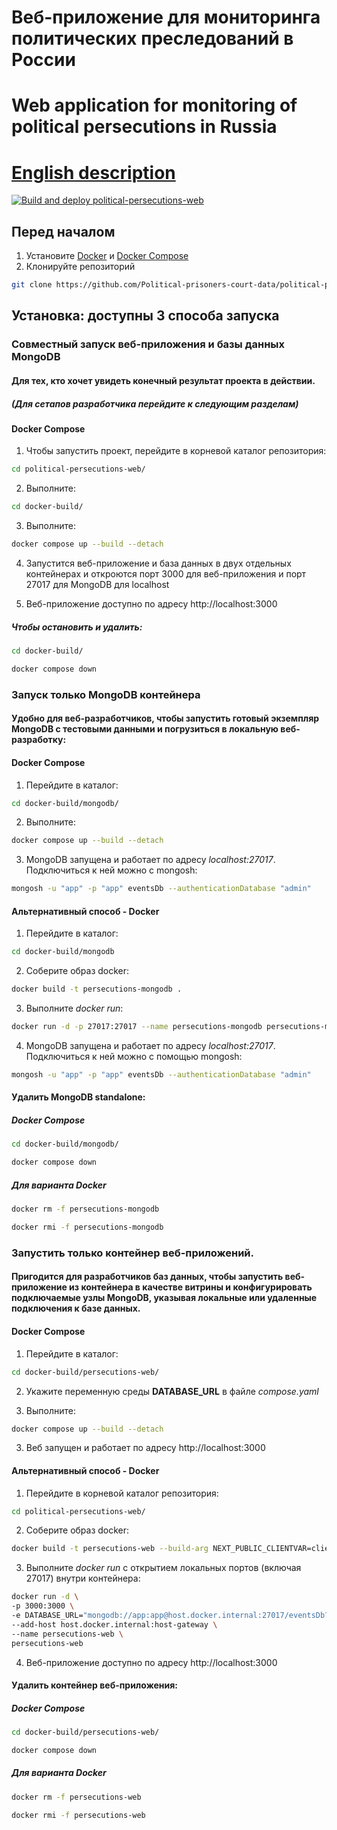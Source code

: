 # Веб-приложение для мониторинга политических преследований в России
# Web application for monitoring of political persecutions in Russia
# [English description](README-en.md)

[![Build and deploy political-persecutions-web](https://github.com/Political-prisoners-court-data/political-persecutions-web/actions/workflows/cicd.yml/badge.svg)](https://github.com/Political-prisoners-court-data/political-persecutions-web/actions/workflows/cicd.yml/badge.svg)

## Перед началом

1. Установите [Docker](https://docs.docker.com/get-docker/) и [Docker Compose](https://docs.docker.com/compose/install/)
2. Клонируйте репозиторий
```bash
git clone https://github.com/Political-prisoners-court-data/political-persecutions-web.git
```

## Установка: доступны 3 способа запуска

### Совместный запуск веб-приложения и базы данных MongoDB
#### Для тех, кто хочет увидеть конечный результат проекта в действии.
##### *(Для сетапов разработчика перейдите к следующим разделам)*
#### Docker Compose
1. Чтобы запустить проект, перейдите в корневой каталог репозитория:

```bash
cd political-persecutions-web/
```
2. Выполните:
```bash
cd docker-build/
```
3. Выполните:
```bash
docker compose up --build --detach
```

4. Запустится веб-приложение и база данных в двух отдельных контейнерах и откроются порт 3000 для веб-приложения и порт 27017 для MongoDB для localhost

5. Веб-приложение доступно по адресу http://localhost:3000

##### Чтобы остановить и удалить:

```bash
cd docker-build/
```

```bash
docker compose down
```
### Запуск только MongoDB контейнера

#### Удобно для веб-разработчиков, чтобы запустить готовый экземпляр MongoDB с тестовыми данными и погрузиться в локальную веб-разработку:
#### Docker Compose
1. Перейдите в каталог:

```bash
cd docker-build/mongodb/
```

2. Выполните:

```bash
docker compose up --build --detach
```

3. MongoDB запущена и работает по адресу _localhost:27017_. Подключиться к ней можно с mongosh:

```bash
mongosh -u "app" -p "app" eventsDb --authenticationDatabase "admin"
```

#### Альтернативный способ - Docker

1. Перейдите в каталог:

```bash
cd docker-build/mongodb
```

2. Соберите образ docker:

```bash
docker build -t persecutions-mongodb .
```

3. Выполните _docker run_:

```bash
docker run -d -p 27017:27017 --name persecutions-mongodb persecutions-mongodb
```

4. MongoDB запущена и работает по адресу _localhost:27017_. Подключиться к ней можно с помощью mongosh:

```bash
mongosh -u "app" -p "app" eventsDb --authenticationDatabase "admin"
```

#### Удалить MongoDB standalone:

##### Docker Compose

```bash
cd docker-build/mongodb/
```

```bash
docker compose down
```

##### Для варианта Docker

```bash
docker rm -f persecutions-mongodb
```

```bash
docker rmi -f persecutions-mongodb
```

### Запустить только контейнер веб-приложений.

#### Пригодится для разработчиков баз данных, чтобы запустить веб-приложение из контейнера в качестве витрины и конфигурировать подключаемые узлы MongoDB, указывая локальные или удаленные подключения к базе данных.
#### Docker Compose

1. Перейдите в каталог:

```bash
cd docker-build/persecutions-web/
```

2. Укажите переменную среды **DATABASE_URL** в файле _compose.yaml_

3. Выполните:

```bash
docker compose up --build --detach
```

3. Веб запущен и работает по адресу http://localhost:3000

#### Альтернативный способ - Docker

1. Перейдите в корневой каталог репозитория:

```bash
cd political-persecutions-web/
```

2. Соберите образ docker:

```bash
docker build -t persecutions-web --build-arg NEXT_PUBLIC_CLIENTVAR=clientvar -f docker-build/persecutions-web/Dockerfile .
```

3. Выполните _docker run_ с открытием локальных портов  (включая 27017) внутри контейнера:

```bash
docker run -d \
-p 3000:3000 \
-e DATABASE_URL="mongodb://app:app@host.docker.internal:27017/eventsDb?authSource=admin" \
--add-host host.docker.internal:host-gateway \
--name persecutions-web \
persecutions-web
```

4. Веб-приложение доступно по адресу http://localhost:3000

#### Удалить контейнер веб-приложения:

##### Docker Compose

```bash
cd docker-build/persecutions-web/
```

```bash
docker compose down
```

##### Для варианта Docker

```bash
docker rm -f persecutions-web
```

```bash
docker rmi -f persecutions-web
```
